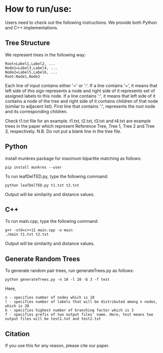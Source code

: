 # How to run/use:
Users need to check out the following instructions. We provide both Python and C++ implementations.

## Tree Structure
We represent trees in the following way:

```
Root=Label1,Label2, ...
Node1=Label3,Label4, ...
Node2=Label5,Label6, ...
Root:Node1,Node2
```
Each line of input contains either '=' or ':'. If a line contains '=', it means that left side of this sign represents a node and right side of it represents set of assigned labels to this node. If a line contains ':', it means that left side of it contains a node of the tree and right side of it contains children of that node (similar to adjacent list). First line that contains ':', represents the root node and its corresponding children. 

Check t1.txt file for an example. t1.txt, t2.txt, t3.txt and t4.txt are example trees in the paper which represent Reference Tree, Tree 1, Tree 2 and Tree 3, respectively. N.B. Do not put a blank line in the tree file.

## Python
install munkres package for maximum bipartite matching as follows:
```
pip install munkres --user
```

To run leafDelTED.py, type the following command:
```
python leafDelTED.py t1.txt t2.txt
```

Output will be similarity and distance values.

## C++
To run main.cpp, type the following command:
```
g++ -std=c++11 main.cpp -o main
./main t1.txt t2.txt
```
Output will be similarity and distance values.

## Generate Random Trees
To generate random pair trees, run generateTrees.py as follows:
```
python generateTrees.py -n 10 -l 20 -b 3 -f test
```

Here,
```
n - specifies number of nodes which is 10
l - specifies number of labels that will be distributed among n nodes, which is 20
b - specifies highest number of branching factor which is 3
f - specifies prefix of two output files' name. Here, test means two output files will be test1.txt and test2.txt
```

## Citation

If you use this for any reason, please cite our paper.

